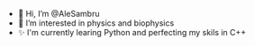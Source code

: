 - 👋 Hi, I’m @AleSambru
- 👀 I’m interested in physics and biophysics
- ✨ I'm currently learing Python and perfecting my skils in C++

<!---
AleSambru/AleSambru is a ✨ special ✨ repository because its `README.md` (this file) appears on your GitHub profile.
You can click the Preview link to take a look at your changes.
--->
